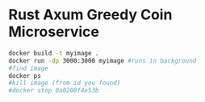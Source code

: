# Rust Axum Greedy Coin Microservice

```bash
docker build -t myimage .
docker run -dp 3000:3000 myimage #runs in background
#find image
docker ps
#kill image (from id you found)
#docker stop 0a0200f4e53b 

```